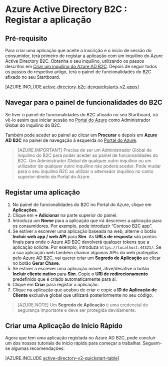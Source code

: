 <properties
    pageTitle="Azure Active Directory B2C: Registo de aplicação | Microsoft Azure"
    description="Como registar a aplicação com o Azure Active Directory B2C"
    services="active-directory-b2c"
    documentationCenter=""
    authors="swkrish"
    manager="mbaldwin"
    editor="bryanla"/>

<tags
    ms.service="active-directory-b2c"
    ms.workload="identity"
    ms.tgt_pltfrm="na"
    ms.devlang="na"
    ms.topic="get-started-article"
    ms.date="07/22/2016"
    ms.author="swkrish"/>


# Azure Active Directory B2C : Registar a aplicação

## Pré-requisito

Para criar uma aplicação que aceite a inscrição e o início de sessão do consumidor, terá primeiro de registar a aplicação com um inquilino do Azure Active Directory B2C. Obtenha o seu inquilino, utilizando os passos descritos em [Criar um inquilino do Azure AD B2C](active-directory-b2c-get-started.md). Depois de seguir todos os passos do respetivo artigo, terá o painel de funcionalidades do B2C afixado no seu Startboard.

[AZURE.INCLUDE [active-directory-b2c-devquickstarts-v2-apps](../../includes/active-directory-b2c-devquickstarts-v2-apps.md)]

## Navegar para o painel de funcionalidades do B2C

Se tiver o painel de funcionalidades do B2C afixado no seu Startboard, irá vê-lo assim que iniciar sessão no [Portal do Azure](https://portal.azure.com/) como Administrador Global do inquilino do B2C.

Também pode aceder ao painel ao clicar em **Procurar** e depois em **Azure AD B2C** no painel de navegação à esquerda no [Portal do Azure](https://portal.azure.com/).

> [AZURE.IMPORTANT] Precisa de ser um Administrador Global de inquilino do B2C para poder aceder ao painel de funcionalidades do B2C. Um Administrador Global de qualquer outro inquilino ou um utilizador de qualquer outro inquilino não poderá aceder.  Pode mudar para o seu inquilino B2C ao utilizar o alternador inquilino no canto superior-direito do Portal do Azure.

## Registar uma aplicação

1. No painel de funcionalidades do B2C no Portal do Azure, clique em **Aplicações**.
2. Clique em **+ Adicionar** na parte superior do painel.
3. Introduza um **Nome** para a aplicação que irá descrever a aplicação para os consumidores. Por exemplo, pode introduzir “Contoso B2C app”.
4. Se estiver a escrever uma aplicação baseada na web, alterne o botão **Incluir web app / web API** para **Sim**. As **URLs de resposta** são pontos finais para onde o Azure AD B2C devolverá qualquer tokens que a aplicação solicite. Por exemplo, introduza `https://localhost:44321/`. Se a sua aplicação web também chamar algumas APIs da web protegidas pelo Azure AD B2C, vai querer criar um **Segredo de Aplicação** ao clicar no botão **Gerar Chave**.
5. Se estiver a escrever uma aplicação móvel, ative/desative o botão **Incluir cliente nativo** para **Sim**. Copie o **URI de redirecionamento** predefinido que é criado automaticamente para si.
6. Clique em **Criar** para registar a aplicação.
7. Clique na aplicação que acabou de criar e copie a **ID de Aplicação de Cliente** exclusiva global que utilizará posteriormente no seu código.

> [AZURE.NOTE] Um **Segredo de Aplicação** é uma credencial de segurança importante e deve ser protegida devidamente.

## Criar uma Aplicação de Início Rápido

Agora que tem uma aplicação registada no Azure AD B2C, pode concluir um dos nossos tutoriais de início rápido para começar a trabalhar. Seguem-se algumas recomendações:

[AZURE.INCLUDE [active-directory-v2-quickstart-table](../../includes/active-directory-b2c-quickstart-table.md)]



<!--HONumber=Aug16_HO1-->


